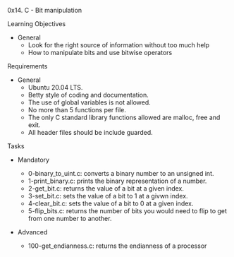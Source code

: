 0x14. C - Bit manipulation

Learning Objectives
- General
	- Look for the right source of information without too much help
	- How to manipulate bits and use bitwise operators

Requirements
- General
	- Ubuntu 20.04 LTS.
	- Betty style of coding and documentation.
	- The use of global variables is not allowed.
	- No more than 5 functions per file.
	- The only C standard library functions allowed are malloc, free and exit.
	- All header files should be include guarded.

Tasks
- Mandatory
	- 0-binary_to_uint.c: converts a binary number to an unsigned int.
	- 1-print_binary.c: prints the binary representation of a number.
	- 2-get_bit.c: returns the value of a bit at a given index.
	- 3-set_bit.c: sets the value of a bit to 1 at a givwn index.
	- 4-clear_bit.c: sets the value of a bit to 0 at a given index.
	- 5-flip_bits.c: returns the number of bits you would need to flip to get from one number to another.

- Advanced
	- 100-get_endianness.c: returns the endianness of a processor

